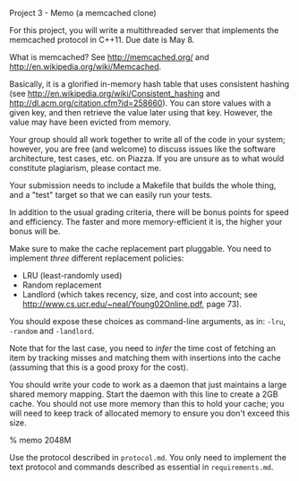 Project 3 - Memo (a memcached clone)

For this project, you will write a multithreaded server that
implements the memcached protocol in C++11.  Due date is May 8.

What is memcached? See http://memcached.org/ and
http://en.wikipedia.org/wiki/Memcached.

Basically, it is a glorified in-memory hash table that uses consistent
hashing (see http://en.wikipedia.org/wiki/Consistent_hashing and
http://dl.acm.org/citation.cfm?id=258660). You can store values with a
given key, and then retrieve the value later using that key. However, the
value may have been evicted from memory.

Your group should all work together to write all of the code in your
system; however, you are free (and welcome) to discuss issues like the
software architecture, test cases, etc. on Piazza. If you are unsure
as to what would constitute plagiarism, please contact me.

Your submission needs to include a Makefile that builds the whole thing,
and a "test" target so that we can easily run your tests.

In addition to the usual grading criteria, there will be bonus points
for speed and efficiency. The faster and more memory-efficient it is,
the higher your bonus will be.

Make sure to make the cache replacement part pluggable. You need to implement
_three_ different replacement policies:

* LRU (least-randomly used)
* Random replacement
* Landlord (which takes recency, size, and cost into account; see http://www.cs.ucr.edu/~neal/Young02Online.pdf, page 73).

You should expose these choices as command-line arguments, as in: `-lru`, `-random` and `-landlord`.

Note that for the last case, you need to _infer_ the time cost of
fetching an item by tracking misses and matching them with insertions
into the cache (assuming that this is a good proxy for the cost).

You should write your code to work as a daemon that just maintains a
large shared memory mapping.  Start the daemon with this line to
create a 2GB cache. You should not use more memory than this to hold
your cache; you will need to keep track of allocated memory to ensure
you don't exceed this size.

   % memo 2048M

Use the protocol described in `protocol.md`. You only need to implement the text
protocol and commands described as essential in `requirements.md`.

